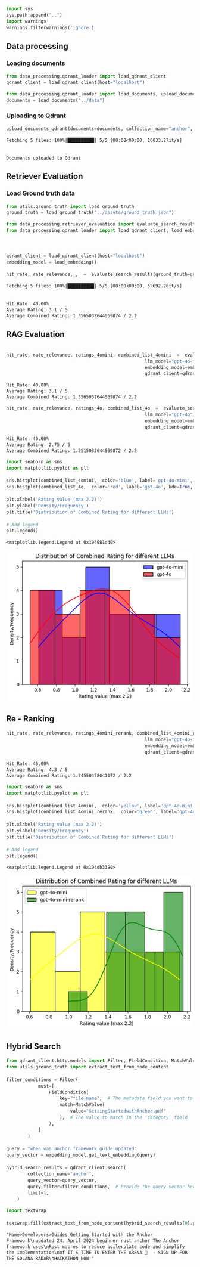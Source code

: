 ```python
import sys
sys.path.append("..")
import warnings
warnings.filterwarnings('ignore')
```

## Data processing

### Loading documents


```python
from data_processing.qdrant_loader import load_qdrant_client
qdrant_client = load_qdrant_client(host="localhost")
```


```python
from data_processing.qdrant_loader import load_documents, upload_documents_qdrant
documents = load_documents("../data")
```

### Uploading to Qdrant


```python
upload_documents_qdrant(documents=documents, collection_name="anchor", client=qdrant_client)
```

    Fetching 5 files: 100%|██████████| 5/5 [00:00<00:00, 16033.27it/s]


    Documents uploaded to Qdrant


## Retriever Evaluation

### Load Ground truth data


```python
from utils.ground_truth import load_ground_truth
ground_truth = load_ground_truth("../assets/ground_truth.json")

```


```python
from data_processing.retriever_evaluation import evaluate_search_results
from data_processing.qdrant_loader import load_qdrant_client, load_embedding



qdrant_client = load_qdrant_client(host="localhost")
embedding_model = load_embedding()

hit_rate, rate_relevance,_,_ =  evaluate_search_results(ground_truth=ground_truth["questions"], embedding_model=embedding_model, qdrant_client=qdrant_client, verbose=False)

```

    Fetching 5 files: 100%|██████████| 5/5 [00:00<00:00, 52692.26it/s]


    Hit_Rate: 40.00%
    Average Rating: 3.1 / 5
    Average Combined Rating: 1.3565032644569874 / 2.2


## RAG Evaluation


```python

hit_rate, rate_relevance, ratings_4omini, combined_list_4omini  =  evaluate_search_results(ground_truth=ground_truth["questions"],
                                                    llm_model="gpt-4o-mini",
                                                    embedding_model=embedding_model, 
                                                    qdrant_client=qdrant_client, verbose=False)

```

    Hit_Rate: 40.00%
    Average Rating: 3.1 / 5
    Average Combined Rating: 1.3565032644569874 / 2.2



```python
hit_rate, rate_relevance, ratings_4o, combined_list_4o  =  evaluate_search_results(ground_truth=ground_truth["questions"],
                                                    llm_model="gpt-4o",
                                                    embedding_model=embedding_model, 
                                                    qdrant_client=qdrant_client, verbose=False)
```

    Hit_Rate: 40.00%
    Average Rating: 2.75 / 5
    Average Combined Rating: 1.2515032644569872 / 2.2



```python
import seaborn as sns
import matplotlib.pyplot as plt

sns.histplot(combined_list_4omini,  color='blue', label='gpt-4o-mini', kde=True, alpha=0.6)
sns.histplot(combined_list_4o,  color='red', label='gpt-4o', kde=True, alpha=0.6)

plt.xlabel('Rating value (max 2.2)')
plt.ylabel('Density/Frequency')
plt.title('Distribution of Combined Rating for different LLMs')

# Add legend
plt.legend()


```




    <matplotlib.legend.Legend at 0x194981ad0>




    
![png](llm_project_files/llm_project_14_1.png)
    


## Re - Ranking



```python
hit_rate, rate_relevance, ratings_4omini_rerank, combined_list_4omini_rerank  =  evaluate_search_results(ground_truth=ground_truth["questions"],
                                                    llm_model="gpt-4o-mini",
                                                    embedding_model=embedding_model, 
                                                    qdrant_client=qdrant_client, verbose=False, n_search_results=5, reranking=True )
```

    Hit_Rate: 45.00%
    Average Rating: 4.3 / 5
    Average Combined Rating: 1.74550478041172 / 2.2



```python
import seaborn as sns
import matplotlib.pyplot as plt

sns.histplot(combined_list_4omini,  color='yellow', label='gpt-4o-mini', kde=True, alpha=0.6)
sns.histplot(combined_list_4omini_rerank,  color='green', label='gpt-4o-mini-rerank', kde=True, alpha=0.6)

plt.xlabel('Rating value (max 2.2)')
plt.ylabel('Density/Frequency')
plt.title('Distribution of Combined Rating for different LLMs')

# Add legend
plt.legend()
```




    <matplotlib.legend.Legend at 0x194db3390>




    
![png](llm_project_files/llm_project_17_1.png)
    


## Hybrid Search


```python
from qdrant_client.http.models import Filter, FieldCondition, MatchValue
from utils.ground_truth import extract_text_from_node_content  

filter_conditions = Filter(
            must=[
                FieldCondition(
                    key="file_name",  # The metadata field you want to filter on
                    match=MatchValue(
                        value="GettingStartedwithAnchor.pdf"
                    ),  # The value to match in the 'category' field
                ),
            ]
        )

query = "when was anchor framework guide updated"
query_vector = embedding_model.get_text_embedding(query)

hybrid_search_results = qdrant_client.search(
        collection_name="anchor",
        query_vector=query_vector,
        query_filter=filter_conditions,  # Provide the query vector here
        limit=1,
    )
```


```python
import textwrap

textwrap.fill(extract_text_from_node_content(hybrid_search_results[0].payload), width=70)
```




    "Home>Developers>Guides Getting Started with the Anchor Framework\nupdated 24. April 2024 beginner rust anchor The Anchor framework uses\nRust macros to reduce boilerplate code and simplify the implementation\nof IT'S TIME TO ENTER THE ARENA 📡  - SIGN UP FOR THE SOLANA RADAR\nHACKATHON NOW!"


